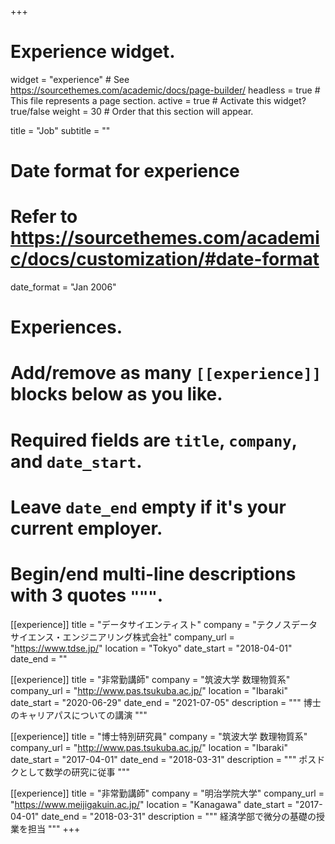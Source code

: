 +++
# Experience widget.
widget = "experience"  # See https://sourcethemes.com/academic/docs/page-builder/
headless = true  # This file represents a page section.
active = true  # Activate this widget? true/false
weight = 30  # Order that this section will appear.

title = "Job"
subtitle = ""

# Date format for experience
#   Refer to https://sourcethemes.com/academic/docs/customization/#date-format
date_format = "Jan 2006"

# Experiences.
#   Add/remove as many `[[experience]]` blocks below as you like.
#   Required fields are `title`, `company`, and `date_start`.
#   Leave `date_end` empty if it's your current employer.
#   Begin/end multi-line descriptions with 3 quotes `"""`.
[[experience]]
  title = "データサイエンティスト"
  company = "テクノスデータサイエンス・エンジニアリング株式会社"
  company_url = "https://www.tdse.jp/"
  location = "Tokyo"
  date_start = "2018-04-01"
  date_end = ""

[[experience]]
  title = "非常勤講師"
  company = "筑波大学 数理物質系"
  company_url = "http://www.pas.tsukuba.ac.jp/"
  location = "Ibaraki"
  date_start = "2020-06-29"
  date_end = "2021-07-05"
  description = """
  博士のキャリアパスについての講演
  """

[[experience]]
  title = "博士特別研究員"
  company = "筑波大学 数理物質系"
  company_url = "http://www.pas.tsukuba.ac.jp/"
  location = "Ibaraki"
  date_start = "2017-04-01"
  date_end = "2018-03-31"
  description = """
  ポスドクとして数学の研究に従事
  """

[[experience]]
  title = "非常勤講師"
  company = "明治学院大学"
  company_url = "https://www.meijigakuin.ac.jp/"
  location = "Kanagawa"
  date_start = "2017-04-01"
  date_end = "2018-03-31"
  description = """
  経済学部で微分の基礎の授業を担当
  """
+++
